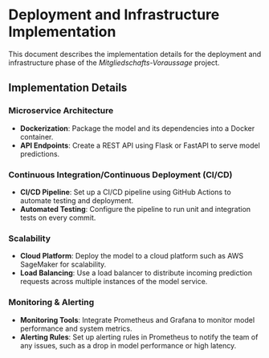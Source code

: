 # Deployment and Infrastructure Implementation

This document describes the implementation details for the deployment and infrastructure phase of the *Mitgliedschafts-Voraussage* project.

## Implementation Details

### Microservice Architecture
- **Dockerization**: Package the model and its dependencies into a Docker container.
- **API Endpoints**: Create a REST API using Flask or FastAPI to serve model predictions.

### Continuous Integration/Continuous Deployment (CI/CD)
- **CI/CD Pipeline**: Set up a CI/CD pipeline using GitHub Actions to automate testing and deployment.
- **Automated Testing**: Configure the pipeline to run unit and integration tests on every commit.

### Scalability
- **Cloud Platform**: Deploy the model to a cloud platform such as AWS SageMaker for scalability.
- **Load Balancing**: Use a load balancer to distribute incoming prediction requests across multiple instances of the model service.

### Monitoring & Alerting
- **Monitoring Tools**: Integrate Prometheus and Grafana to monitor model performance and system metrics.
- **Alerting Rules**: Set up alerting rules in Prometheus to notify the team of any issues, such as a drop in model performance or high latency.
